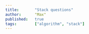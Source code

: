 ```yaml
---
title:       "Stack questions"
author:      "Max"
published:   true
tags:        ["algorithm", "stack"]
---
```

